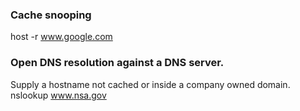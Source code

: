 ### Cache snooping
host -r www.google.com <nameserverIP>

### Open DNS resolution against a DNS server.
Supply a hostname not cached or inside a company owned domain.
 nslookup www.nsa.gov <nameserverIP>
